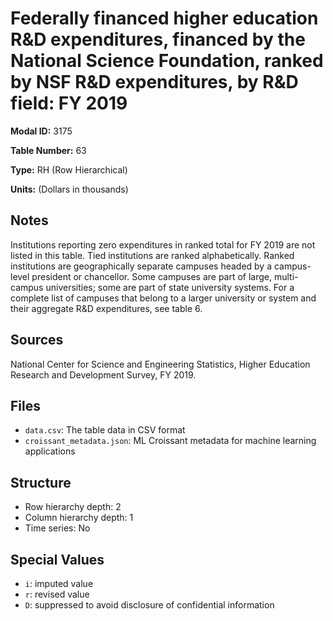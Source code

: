 # Federally financed higher education R&D expenditures, financed by the National Science Foundation, ranked by NSF R&D expenditures, by R&D field: FY 2019

**Modal ID:** 3175

**Table Number:** 63

**Type:** RH (Row Hierarchical)

**Units:** (Dollars in thousands)

## Notes

Institutions reporting zero expenditures in ranked total for FY 2019 are not listed in this table. Tied institutions are ranked alphabetically. Ranked institutions are geographically separate campuses headed by a campus-level president or chancellor. Some campuses are part of large, multi-campus universities; some are part of state university systems. For a complete list of campuses that belong to a larger university or system and their aggregate R&D expenditures, see table 6.

## Sources

National Center for Science and Engineering Statistics, Higher Education Research and Development Survey, FY 2019.

## Files

- `data.csv`: The table data in CSV format
- `croissant_metadata.json`: ML Croissant metadata for machine learning applications

## Structure

- Row hierarchy depth: 2
- Column hierarchy depth: 1
- Time series: No

## Special Values

- `i`: imputed value
- `r`: revised value
- `D`: suppressed to avoid disclosure of confidential information
